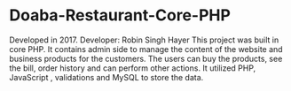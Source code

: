 # Doaba-Restaurant-Core-PHP
Developed in 2017.
Developer: Robin Singh Hayer
This project was built in core PHP. It contains admin side to manage the content of the website and business products for the customers. The users can buy the products, see the bill, order history and can perform other actions. It utilized PHP, JavaScript , validations and MySQL to store the data.
